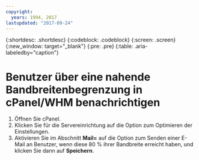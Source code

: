 ```yaml
---
copyright:
  years: 1994, 2017
lastupdated: "2017-09-24"
---
```


{:shortdesc: .shortdesc}
{:codeblock: .codeblock}
{:screen: .screen}
{:new_window: target="_blank"}
{:pre: .pre}
{:table: .aria-labeledby="caption"}

# Benutzer über eine nahende Bandbreitenbegrenzung in cPanel/WHM benachrichtigen

1. Öffnen Sie cPanel.
2. Klicken Sie für die Servereinrichtung auf die Option zum Optimieren der Einstellungen. 
3. Aktivieren Sie im Abschnitt **Mail=** auf die Option zum Senden einer E-Mail an Benutzer, wenn diese 80 % ihrer Bandbreite erreicht haben, und klicken Sie dann auf **Speichern**.
